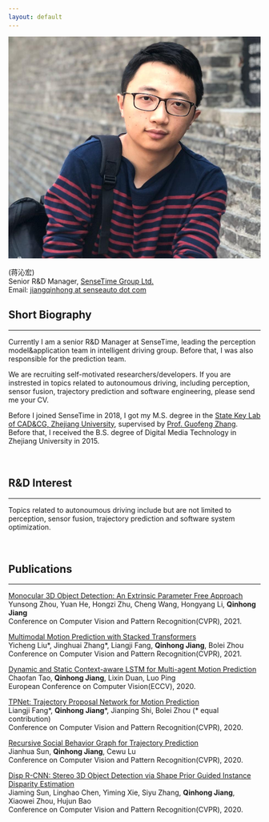 ```yaml
---
layout: default
---
```


<img class="profile-picture" src="bio.jpg">

(蒋沁宏)  
Senior R&D Manager, [SenseTime Group Ltd.](https://www.sensetime.com/en/)  
Email: [jiangqinhong at senseauto dot com]()
<br/>

## Short Biography
---  
Currently I am a senior R&D Manager at SenseTime, leading the perception model&application team in intelligent driving group. Before that, I was also responsible for the prediction team.    

We are recruiting self-motivated researchers/developers.
If you are instrested in topics related to autonoumous driving, including perception, sensor fusion, trajectory prediction and software engineering, please send me your CV.   

Before I joined SenseTime in 2018, I got my M.S. degree in the [State Key Lab of CAD&CG, Zhejiang University](http://www.cad.zju.edu.cn/english.html), supervised by [Prof. Guofeng Zhang](http://www.cad.zju.edu.cn/home/gfzhang/). Before that, I received the B.S. degree of Digital Media Technology in Zhejiang University in 2015.
<br/>
<br/>
<br/>

## R&D Interest 
---
Topics related to autonoumous driving include but are not limited to perception, sensor fusion, trajectory prediction and software system optimization.
<br/>
<br/>
<br/>


## Publications
---  
[Monocular 3D Object Detection: An Extrinsic Parameter Free Approach]()   
Yunsong Zhou, Yuan He, Hongzi Zhu, Cheng Wang, Hongyang Li, **Qinhong Jiang**   
Conference on Computer Vision and Pattern Recognition(CVPR), 2021.   

[Multimodal Motion Prediction with Stacked Transformers](https://arxiv.org/abs/2103.11624)   
Yicheng Liu\*, Jinghuai Zhang\*, Liangji Fang, **Qinhong Jiang**, Bolei Zhou    
Conference on Computer Vision and Pattern Recognition(CVPR), 2021.  

[Dynamic and Static Context-aware LSTM for Multi-agent Motion Prediction](https://arxiv.org/abs/2008.00777)    
Chaofan Tao, **Qinhong Jiang**, Lixin Duan, Luo Ping    
European Conference on Computer Vision(ECCV), 2020.

[TPNet: Trajectory Proposal Network for Motion Prediction](https://arxiv.org/abs/2004.12255)  
Liangji Fang\*, **Qinhong Jiang**\*, Jianping Shi, Bolei Zhou (\* equal contribution)      
Conference on Computer Vision and Pattern Recognition(CVPR), 2020.

[Recursive Social Behavior Graph for Trajectory Prediction](https://arxiv.org/abs/2004.10402)  
Jianhua Sun, **Qinhong Jiang**, Cewu Lu  
Conference on Computer Vision and Pattern Recognition(CVPR), 2020.

[Disp R-CNN: Stereo 3D Object Detection via Shape Prior Guided Instance Disparity Estimation](https://arxiv.org/abs/2004.03572)  
Jiaming Sun, Linghao Chen, Yiming Xie, Siyu Zhang, **Qinhong Jiang**, Xiaowei Zhou, Hujun Bao   
Conference on Computer Vision and Pattern Recognition(CVPR), 2020.
<br/>
<br/>
<br/>
<br/>
<br/>
<br/>
<br/>
<br/>
<br/>
<br/>
<br/>
<br/>
<br/>
<br/>
<br/>

